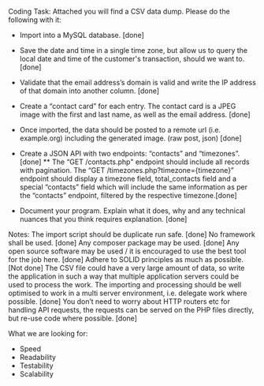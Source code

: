 
Coding Task: Attached you will find a CSV data dump. Please do the following with it:
* Import into a MySQL database. [done]

* Save the date and time in a single time zone, but allow us to query the local date and time of the customer's transaction, should we want to.  [done]

* Validate that the email address’s domain is valid and write the IP address of that domain into another column. [done]
* Create a “contact card” for each entry. The contact card is a JPEG image with the first and last name, as well as the email address. [done]
* Once imported, the data should be posted to a remote url (i.e. example.org) including the generated image. (raw post, json) [done]
* Create a JSON API with two endpoints: “contacts” and “timezones”. [done]
** The “GET /contacts.php" endpoint should include all records with pagination. The “GET /timezones.php?timezone={timezone}” endpoint should display a timezone field, total_contacts field and a special “contacts” field which will include the same information as per the “contacts” endpoint, filtered by the respective timezone.[done]

* Document your program. Explain what it does, why and any technical nuances that you think requires explanation. [done] 

Notes:
The import script should be duplicate run safe. [done]
No framework shall be used. [done]
Any composer package may be used. [done]
Any open source software may be used / it is encouraged to use the best tool for the job here. [done]
Adhere to SOLID principles as much as possible. [Not done]
The CSV file could have a very large amount of data, so write the application in such a way that multiple application servers could be used to process the work. The importing and processing should be well optimised to work in a multi server environment, i.e. delegate work where possible. [done]
You don’t need to worry about HTTP routers etc for handling API requests, the requests can be served on the PHP files directly, but re-use code where possible. [done]

What we are looking for:
* Speed
* Readability
* Testability
* Scalability

